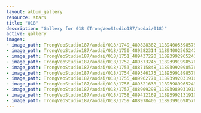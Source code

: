 ```yaml
---
layout: album_gallery
resource: stars
title: "018"
description: "Gallery for 018 (TrongVeoStudio187/aodai/018)"
active: gallery
images:
- image_path: TrongVeoStudio187/aodai/018/1749_489828382_1189400539857551_367022383867324574_n.jpg
- image_path: TrongVeoStudio187/aodai/018/1750_489282314_1189400256524246_7762655954308499514_n.jpg
- image_path: TrongVeoStudio187/aodai/018/1751_489437220_1189399296524342_6755369471551193991_n.jpg
- image_path: TrongVeoStudio187/aodai/018/1752_489373245_1189399199857685_8214557276991216175_n.jpg
- image_path: TrongVeoStudio187/aodai/018/1753_488715848_1189399209857684_2770356388341806378_n.jpg
- image_path: TrongVeoStudio187/aodai/018/1754_489346175_1189399189857686_3179122993586442628_n.jpg
- image_path: TrongVeoStudio187/aodai/018/1755_489962771_1189399203191018_8294595437140699022_n.jpg
- image_path: TrongVeoStudio187/aodai/018/1756_489321638_1189398996524372_1037330862968291249_n.jpg
- image_path: TrongVeoStudio187/aodai/018/1757_488909298_1189398993191039_6695263236119995802_n.jpg
- image_path: TrongVeoStudio187/aodai/018/1758_489412169_1189399213191017_7327765656610260155_n.jpg
- image_path: TrongVeoStudio187/aodai/018/1759_488978406_1189399169857688_6528969376426315766_n.jpg
---
```

